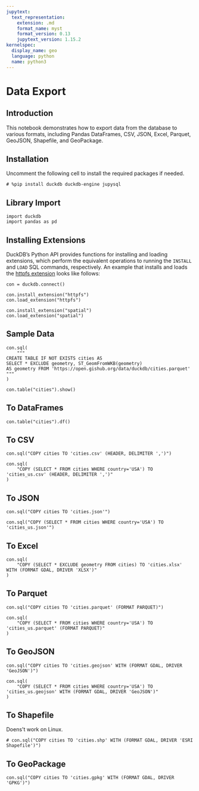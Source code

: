 ```yaml
---
jupytext:
  text_representation:
    extension: .md
    format_name: myst
    format_version: 0.13
    jupytext_version: 1.15.2
kernelspec:
  display_name: geo
  language: python
  name: python3
---
```


# Data Export

## Introduction

This notebook demonstrates how to export data from the database to various formats, including Pandas DataFrames, CSV, JSON, Excel, Parquet, GeoJSON, Shapefile, and GeoPackage.

## Installation

Uncomment the following cell to install the required packages if needed.

```{code-cell} ipython3
# %pip install duckdb duckdb-engine jupysql
```

## Library Import

```{code-cell} ipython3
import duckdb
import pandas as pd
```

## Installing Extensions

DuckDB’s Python API provides functions for installing and loading extensions, which perform the equivalent operations to running the `INSTALL` and `LOAD` SQL commands, respectively. An example that installs and loads the [httpfs extension](https://duckdb.org/docs/extensions/httpfs) looks like follows:

```{code-cell} ipython3
con = duckdb.connect()
```

```{code-cell} ipython3
con.install_extension("httpfs")
con.load_extension("httpfs")
```

```{code-cell} ipython3
con.install_extension("spatial")
con.load_extension("spatial")
```

## Sample Data

```{code-cell} ipython3
con.sql(
    """
CREATE TABLE IF NOT EXISTS cities AS
SELECT * EXCLUDE geometry, ST_GeomFromWKB(geometry) 
AS geometry FROM 'https://open.gishub.org/data/duckdb/cities.parquet'
"""
)
```

```{code-cell} ipython3
con.table("cities").show()
```

## To DataFrames

```{code-cell} ipython3
con.table("cities").df()
```

## To CSV

```{code-cell} ipython3
con.sql("COPY cities TO 'cities.csv' (HEADER, DELIMITER ',')")
```

```{code-cell} ipython3
con.sql(
    "COPY (SELECT * FROM cities WHERE country='USA') TO 'cities_us.csv' (HEADER, DELIMITER ',')"
)
```

## To JSON

```{code-cell} ipython3
con.sql("COPY cities TO 'cities.json'")
```

```{code-cell} ipython3
con.sql("COPY (SELECT * FROM cities WHERE country='USA') TO 'cities_us.json'")
```

## To Excel

```{code-cell} ipython3
con.sql(
    "COPY (SELECT * EXCLUDE geometry FROM cities) TO 'cities.xlsx' WITH (FORMAT GDAL, DRIVER 'XLSX')"
)
```

## To Parquet

```{code-cell} ipython3
con.sql("COPY cities TO 'cities.parquet' (FORMAT PARQUET)")
```

```{code-cell} ipython3
con.sql(
    "COPY (SELECT * FROM cities WHERE country='USA') TO 'cities_us.parquet' (FORMAT PARQUET)"
)
```

## To GeoJSON

```{code-cell} ipython3
con.sql("COPY cities TO 'cities.geojson' WITH (FORMAT GDAL, DRIVER 'GeoJSON')")
```

```{code-cell} ipython3
con.sql(
    "COPY (SELECT * FROM cities WHERE country='USA') TO 'cities_us.geojson' WITH (FORMAT GDAL, DRIVER 'GeoJSON')"
)
```

## To Shapefile

Doens't work on Linux.

```{code-cell} ipython3
# con.sql("COPY cities TO 'cities.shp' WITH (FORMAT GDAL, DRIVER 'ESRI Shapefile')")
```

## To GeoPackage

```{code-cell} ipython3
con.sql("COPY cities TO 'cities.gpkg' WITH (FORMAT GDAL, DRIVER 'GPKG')")
```
